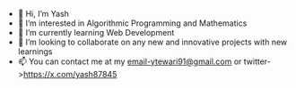 - 👋 Hi, I’m Yash
- 👀 I’m interested in Algorithmic Programming and Mathematics
- 🌱 I’m currently learning Web Development
- 💞️ I’m looking to collaborate on any new and innovative projects with new learnings
- 📫 You can contact me at my email-ytewari91@gmail.com or twitter->https://x.com/yash87845
<!---
deku878/deku878 is a ✨ special ✨ repository because its `README.md` (this file) appears on your GitHub profile.
You can click the Preview link to take a look at your changes.
--->
